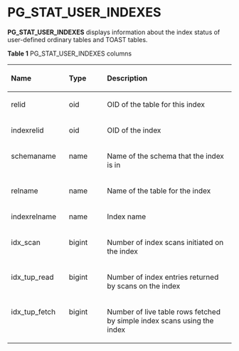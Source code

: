 # PG\_STAT\_USER\_INDEXES<a name="EN-US_TOPIC_0242385975"></a>

**PG\_STAT\_USER\_INDEXES**  displays information about the index status of user-defined ordinary tables and TOAST tables.

**Table  1**  PG\_STAT\_USER\_INDEXES columns

<a name="en-us_topic_0237122448_en-us_topic_0059777687_tc23ffa4000e9413e93247e60610950ea"></a>
<table><thead align="left"><tr id="en-us_topic_0237122448_en-us_topic_0059777687_r52677772553e458bbb32631d2106401f"><th class="cellrowborder" valign="top" width="25.85%" id="mcps1.2.4.1.1"><p id="en-us_topic_0237122448_en-us_topic_0059777687_a0bbe50d092484b4190d722baedb8b780"><a name="en-us_topic_0237122448_en-us_topic_0059777687_a0bbe50d092484b4190d722baedb8b780"></a><a name="en-us_topic_0237122448_en-us_topic_0059777687_a0bbe50d092484b4190d722baedb8b780"></a>Name</p>
</th>
<th class="cellrowborder" valign="top" width="17.01%" id="mcps1.2.4.1.2"><p id="en-us_topic_0237122448_en-us_topic_0059777687_a4f016f23cf85430ca1efe0acdc6e4173"><a name="en-us_topic_0237122448_en-us_topic_0059777687_a4f016f23cf85430ca1efe0acdc6e4173"></a><a name="en-us_topic_0237122448_en-us_topic_0059777687_a4f016f23cf85430ca1efe0acdc6e4173"></a>Type</p>
</th>
<th class="cellrowborder" valign="top" width="57.14%" id="mcps1.2.4.1.3"><p id="en-us_topic_0237122448_en-us_topic_0059777687_a1b01f760cd9640fbac6c80ebcb7ec744"><a name="en-us_topic_0237122448_en-us_topic_0059777687_a1b01f760cd9640fbac6c80ebcb7ec744"></a><a name="en-us_topic_0237122448_en-us_topic_0059777687_a1b01f760cd9640fbac6c80ebcb7ec744"></a>Description</p>
</th>
</tr>
</thead>
<tbody><tr id="en-us_topic_0237122448_en-us_topic_0059777687_rcfdf435d84e8492e9623e66f926c696e"><td class="cellrowborder" valign="top" width="25.85%" headers="mcps1.2.4.1.1 "><p id="en-us_topic_0237122448_en-us_topic_0059777687_a5411778794ec4e8ab55ab0a76684ecea"><a name="en-us_topic_0237122448_en-us_topic_0059777687_a5411778794ec4e8ab55ab0a76684ecea"></a><a name="en-us_topic_0237122448_en-us_topic_0059777687_a5411778794ec4e8ab55ab0a76684ecea"></a>relid</p>
</td>
<td class="cellrowborder" valign="top" width="17.01%" headers="mcps1.2.4.1.2 "><p id="en-us_topic_0237122448_en-us_topic_0059777687_ae3281bbf41b74dbe99967374a49e6d14"><a name="en-us_topic_0237122448_en-us_topic_0059777687_ae3281bbf41b74dbe99967374a49e6d14"></a><a name="en-us_topic_0237122448_en-us_topic_0059777687_ae3281bbf41b74dbe99967374a49e6d14"></a>oid</p>
</td>
<td class="cellrowborder" valign="top" width="57.14%" headers="mcps1.2.4.1.3 "><p id="en-us_topic_0237122448_en-us_topic_0059777687_a58e8196125664a7ebaebbe81f6da7127"><a name="en-us_topic_0237122448_en-us_topic_0059777687_a58e8196125664a7ebaebbe81f6da7127"></a><a name="en-us_topic_0237122448_en-us_topic_0059777687_a58e8196125664a7ebaebbe81f6da7127"></a>OID of the table for this index</p>
</td>
</tr>
<tr id="en-us_topic_0237122448_en-us_topic_0059777687_ra61b69f88dd64ad98efbc9d70fe44b98"><td class="cellrowborder" valign="top" width="25.85%" headers="mcps1.2.4.1.1 "><p id="en-us_topic_0237122448_en-us_topic_0059777687_ad3b2600cad884652a3e5a097a06e92c3"><a name="en-us_topic_0237122448_en-us_topic_0059777687_ad3b2600cad884652a3e5a097a06e92c3"></a><a name="en-us_topic_0237122448_en-us_topic_0059777687_ad3b2600cad884652a3e5a097a06e92c3"></a>indexrelid</p>
</td>
<td class="cellrowborder" valign="top" width="17.01%" headers="mcps1.2.4.1.2 "><p id="en-us_topic_0237122448_en-us_topic_0059777687_a6247d1de79634c548a105399ad90738e"><a name="en-us_topic_0237122448_en-us_topic_0059777687_a6247d1de79634c548a105399ad90738e"></a><a name="en-us_topic_0237122448_en-us_topic_0059777687_a6247d1de79634c548a105399ad90738e"></a>oid</p>
</td>
<td class="cellrowborder" valign="top" width="57.14%" headers="mcps1.2.4.1.3 "><p id="en-us_topic_0237122448_en-us_topic_0059777687_a78dba76f3fbf4f05a3f75cfae9a5c25d"><a name="en-us_topic_0237122448_en-us_topic_0059777687_a78dba76f3fbf4f05a3f75cfae9a5c25d"></a><a name="en-us_topic_0237122448_en-us_topic_0059777687_a78dba76f3fbf4f05a3f75cfae9a5c25d"></a>OID of the index </p>
</td>
</tr>
<tr id="en-us_topic_0237122448_en-us_topic_0059777687_r05561f77732d461f957d2a634a2a1032"><td class="cellrowborder" valign="top" width="25.85%" headers="mcps1.2.4.1.1 "><p id="en-us_topic_0237122448_en-us_topic_0059777687_ad07b4a5ae4dd4a0ab72a7bf9d464b248"><a name="en-us_topic_0237122448_en-us_topic_0059777687_ad07b4a5ae4dd4a0ab72a7bf9d464b248"></a><a name="en-us_topic_0237122448_en-us_topic_0059777687_ad07b4a5ae4dd4a0ab72a7bf9d464b248"></a>schemaname</p>
</td>
<td class="cellrowborder" valign="top" width="17.01%" headers="mcps1.2.4.1.2 "><p id="en-us_topic_0237122448_en-us_topic_0059777687_a1367512eaf264b4c828a967afec6ef95"><a name="en-us_topic_0237122448_en-us_topic_0059777687_a1367512eaf264b4c828a967afec6ef95"></a><a name="en-us_topic_0237122448_en-us_topic_0059777687_a1367512eaf264b4c828a967afec6ef95"></a>name</p>
</td>
<td class="cellrowborder" valign="top" width="57.14%" headers="mcps1.2.4.1.3 "><p id="en-us_topic_0237122448_en-us_topic_0059777687_aed605daf3941470ba56f1acd04969865"><a name="en-us_topic_0237122448_en-us_topic_0059777687_aed605daf3941470ba56f1acd04969865"></a><a name="en-us_topic_0237122448_en-us_topic_0059777687_aed605daf3941470ba56f1acd04969865"></a>Name of the schema that the index is in</p>
</td>
</tr>
<tr id="en-us_topic_0237122448_en-us_topic_0059777687_rda8084f8ad88400099c623415d5fc24f"><td class="cellrowborder" valign="top" width="25.85%" headers="mcps1.2.4.1.1 "><p id="en-us_topic_0237122448_en-us_topic_0059777687_a9a3715776fd04a14b9818150493be116"><a name="en-us_topic_0237122448_en-us_topic_0059777687_a9a3715776fd04a14b9818150493be116"></a><a name="en-us_topic_0237122448_en-us_topic_0059777687_a9a3715776fd04a14b9818150493be116"></a>relname</p>
</td>
<td class="cellrowborder" valign="top" width="17.01%" headers="mcps1.2.4.1.2 "><p id="en-us_topic_0237122448_en-us_topic_0059777687_a62c7fc19022e4155acffedac2a289af8"><a name="en-us_topic_0237122448_en-us_topic_0059777687_a62c7fc19022e4155acffedac2a289af8"></a><a name="en-us_topic_0237122448_en-us_topic_0059777687_a62c7fc19022e4155acffedac2a289af8"></a>name</p>
</td>
<td class="cellrowborder" valign="top" width="57.14%" headers="mcps1.2.4.1.3 "><p id="en-us_topic_0237122448_en-us_topic_0059777687_aabfcffe6713749b2966410d1e38c07d5"><a name="en-us_topic_0237122448_en-us_topic_0059777687_aabfcffe6713749b2966410d1e38c07d5"></a><a name="en-us_topic_0237122448_en-us_topic_0059777687_aabfcffe6713749b2966410d1e38c07d5"></a>Name of the table for the index</p>
</td>
</tr>
<tr id="en-us_topic_0237122448_en-us_topic_0059777687_r2d01715275144937bc0202a486e2d556"><td class="cellrowborder" valign="top" width="25.85%" headers="mcps1.2.4.1.1 "><p id="en-us_topic_0237122448_en-us_topic_0059777687_ae8bc5c0504ca4d81b2d6f6fbc2b555f7"><a name="en-us_topic_0237122448_en-us_topic_0059777687_ae8bc5c0504ca4d81b2d6f6fbc2b555f7"></a><a name="en-us_topic_0237122448_en-us_topic_0059777687_ae8bc5c0504ca4d81b2d6f6fbc2b555f7"></a>indexrelname</p>
</td>
<td class="cellrowborder" valign="top" width="17.01%" headers="mcps1.2.4.1.2 "><p id="en-us_topic_0237122448_en-us_topic_0059777687_a3bdb69ac5e7f47028b19bbdc4707b2d4"><a name="en-us_topic_0237122448_en-us_topic_0059777687_a3bdb69ac5e7f47028b19bbdc4707b2d4"></a><a name="en-us_topic_0237122448_en-us_topic_0059777687_a3bdb69ac5e7f47028b19bbdc4707b2d4"></a>name</p>
</td>
<td class="cellrowborder" valign="top" width="57.14%" headers="mcps1.2.4.1.3 "><p id="en-us_topic_0237122448_en-us_topic_0059777687_a1d46e989df32448ca52696e644c3500b"><a name="en-us_topic_0237122448_en-us_topic_0059777687_a1d46e989df32448ca52696e644c3500b"></a><a name="en-us_topic_0237122448_en-us_topic_0059777687_a1d46e989df32448ca52696e644c3500b"></a>Index name</p>
</td>
</tr>
<tr id="en-us_topic_0237122448_en-us_topic_0059777687_r5202e6e49a0148daaaee2efbe149e498"><td class="cellrowborder" valign="top" width="25.85%" headers="mcps1.2.4.1.1 "><p id="en-us_topic_0237122448_en-us_topic_0059777687_ace98df1d447e41d79f6e6622bb5ec3f8"><a name="en-us_topic_0237122448_en-us_topic_0059777687_ace98df1d447e41d79f6e6622bb5ec3f8"></a><a name="en-us_topic_0237122448_en-us_topic_0059777687_ace98df1d447e41d79f6e6622bb5ec3f8"></a>idx_scan</p>
</td>
<td class="cellrowborder" valign="top" width="17.01%" headers="mcps1.2.4.1.2 "><p id="en-us_topic_0237122448_en-us_topic_0059777687_a9bb7925b1aa64139b31174bc694b682a"><a name="en-us_topic_0237122448_en-us_topic_0059777687_a9bb7925b1aa64139b31174bc694b682a"></a><a name="en-us_topic_0237122448_en-us_topic_0059777687_a9bb7925b1aa64139b31174bc694b682a"></a>bigint</p>
</td>
<td class="cellrowborder" valign="top" width="57.14%" headers="mcps1.2.4.1.3 "><p id="en-us_topic_0237122448_en-us_topic_0059777687_aedfa72ce287e438aa6054363778dc2f7"><a name="en-us_topic_0237122448_en-us_topic_0059777687_aedfa72ce287e438aa6054363778dc2f7"></a><a name="en-us_topic_0237122448_en-us_topic_0059777687_aedfa72ce287e438aa6054363778dc2f7"></a>Number of index scans initiated on the index</p>
</td>
</tr>
<tr id="en-us_topic_0237122448_en-us_topic_0059777687_r84433138ee464fabb0469c34ba1f9dfa"><td class="cellrowborder" valign="top" width="25.85%" headers="mcps1.2.4.1.1 "><p id="en-us_topic_0237122448_en-us_topic_0059777687_aef96230f2332463397c0b9d46637574d"><a name="en-us_topic_0237122448_en-us_topic_0059777687_aef96230f2332463397c0b9d46637574d"></a><a name="en-us_topic_0237122448_en-us_topic_0059777687_aef96230f2332463397c0b9d46637574d"></a>idx_tup_read</p>
</td>
<td class="cellrowborder" valign="top" width="17.01%" headers="mcps1.2.4.1.2 "><p id="en-us_topic_0237122448_en-us_topic_0059777687_aea32d43ecc804f38aefc36cfd2490ecc"><a name="en-us_topic_0237122448_en-us_topic_0059777687_aea32d43ecc804f38aefc36cfd2490ecc"></a><a name="en-us_topic_0237122448_en-us_topic_0059777687_aea32d43ecc804f38aefc36cfd2490ecc"></a>bigint</p>
</td>
<td class="cellrowborder" valign="top" width="57.14%" headers="mcps1.2.4.1.3 "><p id="en-us_topic_0237122448_en-us_topic_0059777687_aee8fbf0ed5514cc0898c2b4e85312bbd"><a name="en-us_topic_0237122448_en-us_topic_0059777687_aee8fbf0ed5514cc0898c2b4e85312bbd"></a><a name="en-us_topic_0237122448_en-us_topic_0059777687_aee8fbf0ed5514cc0898c2b4e85312bbd"></a>Number of index entries returned by scans on the index</p>
</td>
</tr>
<tr id="en-us_topic_0237122448_en-us_topic_0059777687_r86fdae438f4a4374a6fa5151b3d7d508"><td class="cellrowborder" valign="top" width="25.85%" headers="mcps1.2.4.1.1 "><p id="en-us_topic_0237122448_en-us_topic_0059777687_ad0ecc56776244522ab546384b7001759"><a name="en-us_topic_0237122448_en-us_topic_0059777687_ad0ecc56776244522ab546384b7001759"></a><a name="en-us_topic_0237122448_en-us_topic_0059777687_ad0ecc56776244522ab546384b7001759"></a>idx_tup_fetch</p>
</td>
<td class="cellrowborder" valign="top" width="17.01%" headers="mcps1.2.4.1.2 "><p id="en-us_topic_0237122448_en-us_topic_0059777687_ae97baecbe8984fde9ce7ca175321819f"><a name="en-us_topic_0237122448_en-us_topic_0059777687_ae97baecbe8984fde9ce7ca175321819f"></a><a name="en-us_topic_0237122448_en-us_topic_0059777687_ae97baecbe8984fde9ce7ca175321819f"></a>bigint</p>
</td>
<td class="cellrowborder" valign="top" width="57.14%" headers="mcps1.2.4.1.3 "><p id="en-us_topic_0237122448_en-us_topic_0059777687_a1a51a2c678444348beba32e5469a794e"><a name="en-us_topic_0237122448_en-us_topic_0059777687_a1a51a2c678444348beba32e5469a794e"></a><a name="en-us_topic_0237122448_en-us_topic_0059777687_a1a51a2c678444348beba32e5469a794e"></a>Number of live table rows fetched by simple index scans using the index </p>
</td>
</tr>
</tbody>
</table>

